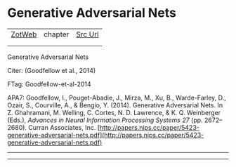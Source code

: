 
# Generative Adversarial Nets
|       |       |       |
|  ---  |  ---  |  ---  |
|   [ZotWeb](http://zotero.org/users/180474/items/ZTIB8MAU)    | chapter      | [Src Url](http://papers.nips.cc/paper/5423-generative-adversarial-nets.pdf)      |
|       |       |       |
|       |       |       |

Generative Adversarial Nets



Citer: (Goodfellow et al., 2014)

FTag: Goodfellow-et-al-2014

APA7: Goodfellow, I., Pouget-Abadie, J., Mirza, M., Xu, B., Warde-Farley, D., Ozair, S., Courville, A., & Bengio, Y. (2014). Generative Adversarial Nets. In Z. Ghahramani, M. Welling, C. Cortes, N. D. Lawrence, & K. Q. Weinberger (Eds.), _Advances in Neural Information Processing Systems 27_ (pp. 2672–2680). Curran Associates, Inc. [http://papers.nips.cc/paper/5423-generative-adversarial-nets.pdf](http://papers.nips.cc/paper/5423-generative-adversarial-nets.pdf)






----

----


